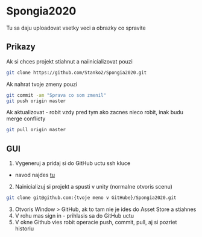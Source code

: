# Spongia2020
Tu sa daju uploadovat vsetky veci a obrazky co spravite
## Prikazy
Ak si chces projekt stiahnut a naiinicializovat pouzi 
```bash
git clone https://github.com/Stanko2/Spongia2020.git
```
Ak nahrat tvoje zmeny pouzi
```bash
git commit -am "Sprava co som zmenil"
git push origin master
```
Ak aktualizovat - robit vzdy pred tym ako zacnes nieco robit, inak budu merge conflicty
```bash
git pull origin master
```
## GUI
1. Vygeneruj a pridaj si do GitHub uctu ssh kluce
 - navod najdes [tu](https://docs.github.com/en/free-pro-team@latest/github/authenticating-to-github/generating-a-new-ssh-key-and-adding-it-to-the-ssh-agent)
2. Nainicializuj si projekt a spusti v unity (normalne otvoris scenu)
```bash
git clone git@github.com:{tvoje meno v GitHube}/Spongia2020.git
```
3. Otvoris Window > GitHub, ak to tam nie je ides do Asset Store a stiahnes
4. V rohu mas sign in - prihlasis sa do GitHub uctu
5. V okne Github vies robit operacie push, commit, pull, aj si pozriet historiu
